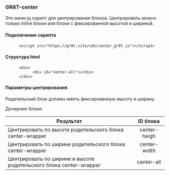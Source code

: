 ### GR8T-center
Это мини jq скрипт для центрирования блоков.
Центрировать можно только inline блоки или блоки с фиксированной высотой и шириной.

#### Подключение скрипта
``` 
      <script src="https://gr8t.site/cdn/center_gr8t.js"></script>
``` 
#### Структура html
``` 
      <div>
            <div id="center-all"></div>
      </div>
``` 
#### Параметры центрирования

Родительский блок должен иметь фиксированную высоту и ширину.

Дочерние блоки:

| Результат                                                            | ID блока        |
| -------------------------------------------------------------------- |:---------------:|
| Центрировать по высоте родительского блока center-wrapper            | center-heigh    |
| Центрировать по ширине родительского блока center-wrapper            | center-width    |
| Центрировать по ширине и высоте родительского блока center-wrapper   | center-all      |
